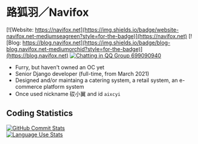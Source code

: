 # 路狐羽／Navifox

[![Website: https://navifox.net](https://img.shields.io/badge/website-navifox.net-mediumseagreen?style=for-the-badge)](https://navifox.net) [![Blog: https://blog.navifox.net](https://img.shields.io/badge/blog-blog.navifox.net-mediumorchid?style=for-the-badge)](https://blog.navifox.net) [![Chatting in QQ Group `699090940`](https://img.shields.io/badge/qq%20group-699090940-salmon?style=for-the-badge)](https://qm.qq.com/q/ZqCGqpMXy8)

- Furry, but haven't owned an OC yet
- Senior Django developer (full-time, from March 2021)
- Designed and/or maintaing a catering system, a retail system, an e-commerce platform system
- Once used nickname 砹小翼 and id `aixcyi`

## Coding Statistics

<a href="https://github.com/anuraghazra/github-readme-stats">
    <picture>
        <source
            srcset="https://github-readme-stats.vercel.app/api?username=aixcyi&show_icons=true&hide_border=true&rank_icon=percentile&theme=github_dark"
            media="(prefers-color-scheme: dark)"
        />
        <source
            srcset="https://github-readme-stats.vercel.app/api?username=aixcyi&show_icons=true&hide_border=true&rank_icon=percentile"
            media="(prefers-color-scheme: light), (prefers-color-scheme: no-preference)"
        />
        <img align="top" alt="GitHub Commit Stats" src="https://github-readme-stats.vercel.app/api?username=aixcyi&show_icons=true&hide_border=true&rank_icon=percentile" />
    </picture>
</a>
<br>
<a href="https://github.com/anuraghazra/github-readme-stats">
    <picture>
        <source
            srcset="https://github-readme-stats.vercel.app/api/top-langs/?username=aixcyi&layout=compact&hide_border=true&theme=github_dark"
            media="(prefers-color-scheme: dark)"
        />
        <source
            srcset="https://github-readme-stats.vercel.app/api/top-langs/?username=aixcyi&layout=compact&hide_border=true"
            media="(prefers-color-scheme: light), (prefers-color-scheme: no-preference)"
        />
        <img align="top" alt="Language Use Stats" src="https://github-readme-stats.vercel.app/api/top-langs/?username=aixcyi&layout=compact&hide_border=true" />
    </picture>
</a>
